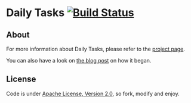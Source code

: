 # Daily Tasks [![Build Status](https://secure.travis-ci.org/cyChop/daily-tasks.png)](http://travis-ci.org/cyChop/daily-tasks)

## About

For more information about Daily Tasks, please refer to the [project page](http://cychop.github.io/daily-tasks).

You can also have a look on [the blog post](http://blog.keyboardplaying.org/2013/06/30/daily-task-manager/) on how it began.

## License

Code is under [Apache License, Version 2.0](https://www.apache.org/licenses/LICENSE-2.0.html), so fork, modify and enjoy.
